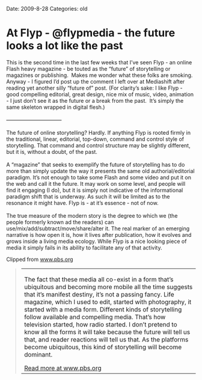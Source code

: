 Date: 2009-8-28
Categories: old

# At Flyp - @flypmedia - the future looks a lot like the past

<div class="Clog_Commentary_Wrap"><div class="Clog_Post_Text"><p>This is the second time in the last few weeks that I&#8217;ve seen Flyp - an online Flash heavy magazine - be touted as the &#8220;future&#8221; of storytelling or magazines or publishing.  Makes me wonder what these folks are smoking. Anyway - I figured I&#8217;d post up the comment I left over at Mediashift after reading yet another silly &#8220;future of&#8221; post. (For clarity&#8217;s sake: I like Flyp - good compelling editorial, great design, nice mix of music, video, animation - I just don&#8217;t see it as the future or a break from the past.  It&#8217;s simply the same skeleton wrapped in digital flesh.)<br />
<br />
&#8212;&#8212;&#8212;&#8212;&#8212;&#8212;&#8212;&#8212;&#8212;&#8212;&#8211;<br />
<br />
The future of online storytelling? Hardly. If anything Flyp is rooted firmly in the traditional, linear, editorial, top-down, command and control style of storytelling. That command and control structure may be slightly different, but it is, without a doubt, of the past.<br />
<br />
A &#8220;magazine&#8221; that seeks to exemplify the future of storytelling has to do more than simply update the way it presents the same old authorial/editorial paradigm. It&#8217;s not enough to take some Flash and some video and put it on the web and call it the future. It may work on some level, and people will find it engaging (I do), but it is simply not indicative of the informational paradigm shift that is underway. As such it will be limited as to the resonance it might have. Flyp is - at it&#8217;s essence - not of now.<br />
<br />
The true measure of the modern story is the degree to which we (the people formerly known ad the readers) can use/mix/add/subtract/move/share/alter it. The real marker of an emerging narrative is how open it is, how it lives after publication, how it evolves and grows inside a living media ecology. While Flyp is a nice looking piece of media it simply fails in its ability to facilitate any of that activity.</p></div></div><div class="Clog_Content_Outer"><!-- BEGIN_CLOG_CONTENT ID: 8C0A48DE-F460-4F5B-B0FF-D2109A3F683B CLOGS.CLIPMARKS.COM --><div class="Clog_Top_Wrap"><div class="Clog_Source_First"><span>Clipped from <a rel="clipsource"  title="http://www.pbs.org/mediashift/2009/08/magazines-need-to-embrace-multimedia-storytelling-in-digital-age239.html" href="http://www.pbs.org/mediashift/2009/08/magazines-need-to-embrace-multimedia-storytelling-in-digital-age239.html">www.pbs.org</a></span></div></div><div class="Clog_Middle_Wrap"><blockquote class="Clog_Content_Item" cite="http://www.pbs.org/mediashift/2009/08/magazines-need-to-embrace-multimedia-storytelling-in-digital-age239.html"><table cellpadding="0" cellspacing="0"><tr><td><P>The fact that these media all co-exist in a form that&#8217;s ubiquitous and becoming more mobile all the time suggests that it&#8217;s manifest destiny, it&#8217;s not a passing fancy. Life magazine, which I used to edit, started with photography, it started with a media form. Different kinds of storytelling follow available and compelling media. That&#8217;s how television started, how radio started. I don&#8217;t pretend to know all the forms it will take because the future will tell us that, and reader reactions will tell us that. As the platforms become ubiquitous, this kind of storytelling will become dominant.<SPAN></SPAN><SPAN></SPAN></P><span class="Clog_Source_Button"><a rel="clipsource"  title="http://www.pbs.org/mediashift/2009/08/magazines-need-to-embrace-multimedia-storytelling-in-digital-age239.html" href="http://www.pbs.org/mediashift/2009/08/magazines-need-to-embrace-multimedia-storytelling-in-digital-age239.html">Read more at www.pbs.org</a></span></td></tr></table></blockquote></div><div class="Clog_Bottom_Wrap">&nbsp;</div></div>
